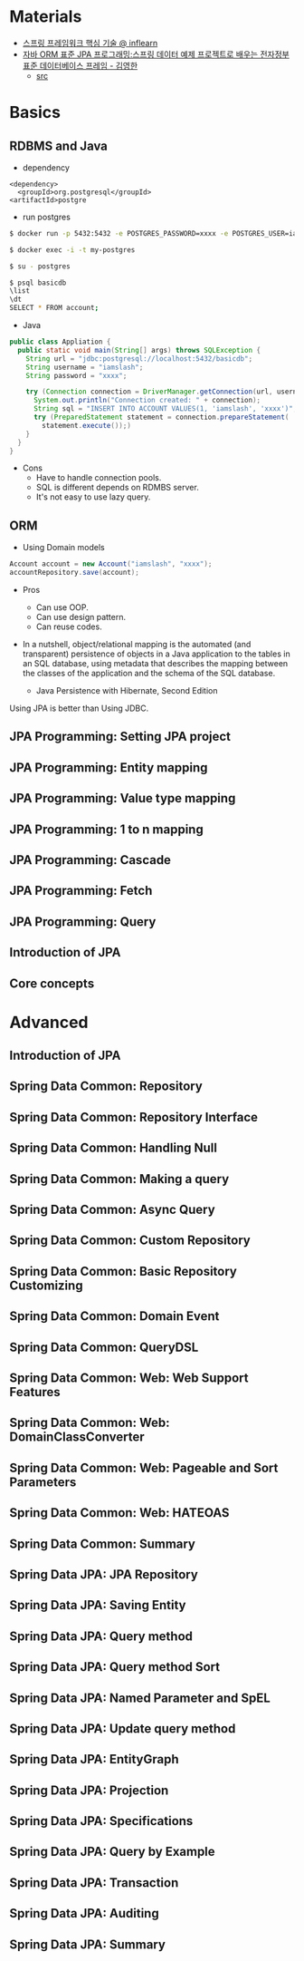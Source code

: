 # Materials

* [스프링 프레임워크 핵심 기술 @ inflearn](https://www.inflearn.com/course/spring-framework_core/)
* [자바 ORM 표준 JPA 프로그래밍:스프링 데이터 예제 프로젝트로 배우는 전자정부 표준 데이터베이스 프레임 - 김영한](https://www.coupang.com/vp/products/20488571?itemId=80660090&vendorItemId=3314421212&q=%EA%B9%80%EC%98%81%ED%95%9C+JPA&itemsCount=4&searchId=13ac45f1095144b5bd41dfc0783f0478&rank=0&isAddedCart=)
  * [src](https://github.com/holyeye/jpabook)

# Basics

## RDBMS and Java

* dependency

```
<dependency>
  <groupId>org.postgresql</groupId>
<artifactId>postgre
```

* run postgres

```bash
$ docker run -p 5432:5432 -e POSTGRES_PASSWORD=xxxx -e POSTGRES_USER=iamslash -e POSTGRES_DB=basicdb --name my-postgres -d postgres

$ docker exec -i -t my-postgres

$ su - postgres

$ psql basicdb
\list
\dt
SELECT * FROM account;
```

* Java

```java
public class Appliation {
  public static void main(String[] args) throws SQLException {
    String url = "jdbc:postgresql://localhost:5432/basicdb";
    String username = "iamslash";
    String password = "xxxx";

    try (Connection connection = DriverManager.getConnection(url, username, password)) {
      System.out.println("Connection created: " + connection);
      String sql = "INSERT INTO ACCOUNT VALUES(1, 'iamslash', 'xxxx')";
      try (PreparedStatement statement = connection.prepareStatement(
        statement.execute());)
    }
  }
}
```

* Cons
  * Have to handle connection pools.
  * SQL is different depends on RDMBS server.
  * It's not easy to use lazy query.

## ORM

* Using Domain models

```java
Account account = new Account("iamslash", "xxxx");
accountRepository.save(account);
```

* Pros
  * Can use OOP.
  * Can use design pattern.
  * Can reuse codes.

* In a nutshell, object/relational mapping is the automated (and transparent) persistence of objects in a Java application to the tables in an SQL database, using metadata that describes the mapping between the classes of the application and the schema of the SQL database.
  * Java Persistence with Hibernate, Second Edition

Using JPA is better than Using JDBC.

## JPA Programming: Setting JPA project

## JPA Programming: Entity mapping

## JPA Programming: Value type mapping

## JPA Programming: 1 to n mapping

## JPA Programming: Cascade

## JPA Programming: Fetch

## JPA Programming: Query

## Introduction of JPA

## Core concepts

# Advanced

## Introduction of JPA

## Spring Data Common: Repository

## Spring Data Common: Repository Interface

## Spring Data Common: Handling Null

## Spring Data Common: Making a query

## Spring Data Common: Async Query

## Spring Data Common: Custom Repository

## Spring Data Common: Basic Repository Customizing

## Spring Data Common: Domain Event

## Spring Data Common: QueryDSL

## Spring Data Common: Web: Web Support Features

## Spring Data Common: Web: DomainClassConverter

## Spring Data Common: Web: Pageable and Sort Parameters

## Spring Data Common: Web: HATEOAS

## Spring Data Common: Summary

## Spring Data JPA: JPA Repository

## Spring Data JPA: Saving Entity

## Spring Data JPA: Query method

## Spring Data JPA: Query method Sort

## Spring Data JPA: Named Parameter and SpEL

## Spring Data JPA: Update query method

## Spring Data JPA: EntityGraph

## Spring Data JPA: Projection

## Spring Data JPA: Specifications

## Spring Data JPA: Query by Example

## Spring Data JPA: Transaction

## Spring Data JPA: Auditing

## Spring Data JPA: Summary




